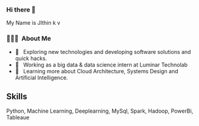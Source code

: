 ### Hi there 👋
My Name is JIthin k v
<h3> 👨🏻‍💻 &nbsp;About Me </h3>

- 🤔 &nbsp; Exploring new technologies and developing software solutions and quick hacks.
- 💼 &nbsp; Working as a big data & data science intern at Luminar Technolab
- 🌱 &nbsp; Learning more about Cloud Architecture, Systems Design and Artificial Intelligence.
## Skills
Python, Machine Learning, Deeplearning, MySql, Spark, Hadoop, PowerBi, Tableaue

